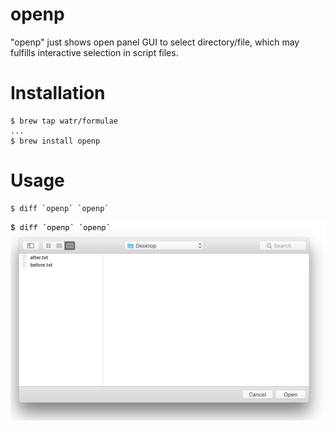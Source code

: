 # openp
"openp" just shows open panel GUI to select directory/file, which may fulfills interactive selection in script files.

# Installation

```
$ brew tap watr/formulae
...
$ brew install openp
```

# Usage

```
$ diff `openp` `openp`
```

![](demo-screenshot.png)
